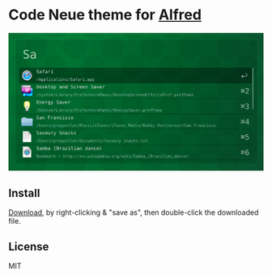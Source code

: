 # Code Neue theme for [Alfred](http://www.alfredapp.com/)

![](screenshot.png)


## Install

[Download](https://github.com/mrmartineau/alfred-code-neue-theme/raw/master/code-neue.alfredappearance), by right-clicking & "save as", then double-click the downloaded file.


## License

MIT
